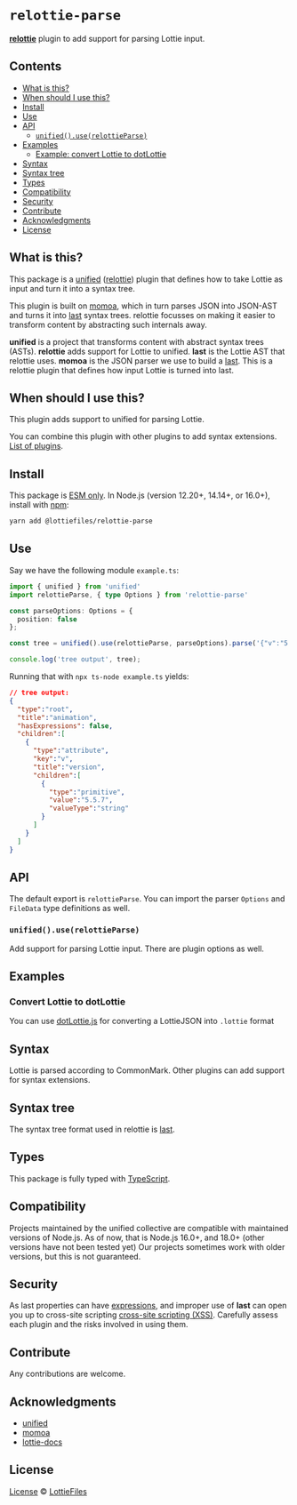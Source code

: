 # `relottie-parse`

**[relottie][]** plugin to add support for parsing Lottie input.

## Contents

*   [What is this?](#what-is-this)
*   [When should I use this?](#when-should-i-use-this)
*   [Install](#install)
*   [Use](#use)
*   [API](#api)
    *   [`unified().use(relottieParse)`](#unifieduserelottieparse)
*   [Examples](#examples)
    *   [Example: convert Lottie to dotLottie](#convert-lottie-to-dotlottie)
*   [Syntax](#syntax)
*   [Syntax tree](#syntax-tree)
*   [Types](#types)
*   [Compatibility](#compatibility)
*   [Security](#security)
*   [Contribute](#contribute)
*   [Acknowledgments](#acknowledgments)
*   [License](#license)

## What is this?

This package is a [unified][] ([relottie][]) plugin that defines how to take
Lottie as input and turn it into a syntax tree.

This plugin is built on [momoa][], which in turn parses JSON into JSON-AST and turns it into [last][] syntax trees.
relottie focusses on making it easier to transform content by abstracting such
internals away.

**unified** is a project that transforms content with abstract syntax trees
(ASTs).
**relottie** adds support for Lottie to unified.
**last** is the Lottie AST that relottie uses.
**momoa** is the JSON parser we use to build a [last][].
This is a relottie plugin that defines how input Lottie is turned into last.

## When should I use this?

This plugin adds support to unified for parsing Lottie.

You can combine this plugin with other plugins to add syntax extensions. [List of plugins][list-of-plugins].

## Install

This package is [ESM only](https://gist.github.com/sindresorhus/a39789f98801d908bbc7ff3ecc99d99c).
In Node.js (version 12.20+, 14.14+, or 16.0+), install with [npm][]:

```sh
yarn add @lottiefiles/relottie-parse
```

## Use

Say we have the following module `example.ts`:

```ts
import { unified } from 'unified'
import relottieParse, { type Options } from 'relottie-parse'

const parseOptions: Options = {
  position: false
};

const tree = unified().use(relottieParse, parseOptions).parse('{"v":"5.5.7"}');

console.log('tree output', tree);
```

Running that with `npx ts-node example.ts` yields:

```json
// tree output:
{
  "type":"root",
  "title":"animation",
  "hasExpressions": false,
  "children":[
    {
      "type":"attribute",
      "key":"v",
      "title":"version",
      "children":[
        {
          "type":"primitive",
          "value":"5.5.7",
          "valueType":"string"
        }
      ]
    }
  ]
}
```

## API

The default export is `relottieParse`.
You can import the parser `Options` and `FileData` type definitions as well.

### `unified().use(relottieParse)`

Add support for parsing Lottie input.
There are plugin options as well.

## Examples

### Convert Lottie to dotLottie

You can use [dotLottie.js] for converting a LottieJSON into `.lottie` format

## Syntax

Lottie is parsed according to CommonMark.
Other plugins can add support for syntax extensions.

## Syntax tree

The syntax tree format used in relottie is [last][].

## Types

This package is fully typed with [TypeScript][].

## Compatibility

Projects maintained by the unified collective are compatible with maintained
versions of Node.js.
As of now, that is Node.js 16.0+, and 18.0+ (other versions have not been tested yet)
Our projects sometimes work with older versions, but this is not guaranteed.

## Security

As last properties can have [expressions][], and improper use of **last** can open you up to cross-site scripting [cross-site scripting (XSS)][XSS]. Carefully assess each plugin and the risks involved in using them.

## Contribute

Any contributions are welcome.

## Acknowledgments

*   [unified][]
*   [momoa][]
*   [lottie-docs][]

## License

[License](license) © [LottieFiles][lottiefiles]

[unified]: https://github.com/unifiedjs/unified

[typescript]: https://www.typescriptlang.org

[npm]: https://docs.npmjs.com/cli/install

[lottie]: https://lottiefiles.com/what-is-lottie

[momoa]: https://github.com/humanwhocodes/momoa

[lottiefiles]: https://github.com/LottieFiles

[list-of-plugins]: https://github.com/LottieFiles/relottie/tree/main/packages

[relottie]: https://github.com/LottieFiles/relottie

[last]: https://github.com/LottieFiles/relottie/tree/main/packages/last

[last-builder]: https://github.com/LottieFiles/relottie/tree/main/packages/last-builder

[relottie-parse]: https://github.com/LottieFiles/relottie/tree/main/packages/relottie-parse

[relottie-stringify]: https://github.com/LottieFiles/relottie/tree/main/packages/relottie-stringify

[dotLottie.js]: https://github.com/dotlottie/dotlottie-js

[lottie-docs]: https://lottiefiles.github.io/lottie-docs/

[expressions]: https://lottiefiles.github.io/lottie-docs/expressions/#expressions

[xss]: https://en.wikipedia.org/wiki/Cross-site_scripting

[syntax]: #syntax

[syntax-tree]: #syntax-tree

[contribute]: #contribute
